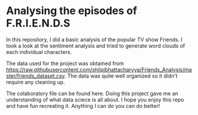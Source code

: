 # Analysing the episodes of F.R.I.E.N.D.S
In this repository, I did a basic analysis of the popular TV show Friends. I took a look at the sentiment analysis and tried to generate word clouds of each individual characters.

The data used for the project was obtained from https://raw.githubusercontent.com/shilpibhattacharyya/Friends_Analysis/master/friends_dataset.csv. The data was quite well organized so it didn't require any cleaning up.

The colaboratory file can be found here. Doing this project gave me an understanding of what data sciece is all about. I hope you enjoy this repo and have fun recreating it. Anything I can do you can do better! 

